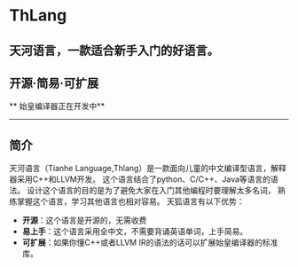 # ThLang
## 天河语言，一款适合新手入门的好语言。
## 开源·简易·可扩展
** 始皇编译器正在开发中**
- - -
## 简介
天河语言（Tianhe Language,Thlang）是一款面向儿童的中文编译型语言，解释器采用C++和LLVM开发。
这个语言结合了python、C/C++、Java等语言的语法。
设计这个语言的目的是为了避免大家在入门其他编程时要理解太多名词，
熟练掌握这个语言，学习其他语言也相对容易。
天狐语言有以下优势：
 - **开源**：这个语言是开源的，无需收费
 - **易上手**：这个语言采用全中文，不需要背诵英语单词，上手简易。
 - **可扩展**：如果你懂C++或者LLVM IR的语法的话可以扩展始皇编译器的标准库。
